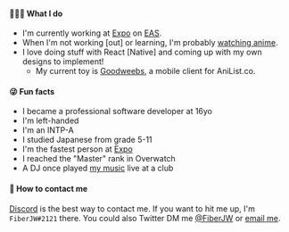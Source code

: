 #### 👨🏾‍💻 What I do

- I'm currently working at [Expo](https://expo.io) on [EAS](https://expo.io/eas).
- When I'm not working [out] or learning, I'm probably [watching anime](https://anilist.co/user/fiberjw/).
- I love doing stuff with React [Native] and coming up with my own designs to implement!
  - My current toy is [Goodweebs](https://github.com/fiberjw/goodweebs), a mobile client for AniList.co.

#### 😜 Fun facts

- I became a professional software developer at 16yo
- I'm left-handed
- I'm an INTP-A
- I studied Japanese from grade 5-11
- I'm the fastest person at [Expo](https://twitter.com/expo)
- I reached the "Master" rank in Overwatch
- A DJ once played [my music](https://soundcloud.com/phuturecollective/datwheat-pebbles) live at a club


#### 📱 How to contact me

[Discord](https://discord.com) is the best way to contact me. If you want to hit me up, I'm `FiberJW#2121` there. You could also Twitter DM me [@FiberJW](https://twitter.com/FiberJW) or [email me](mailto:juwan@fiberjw.com).
